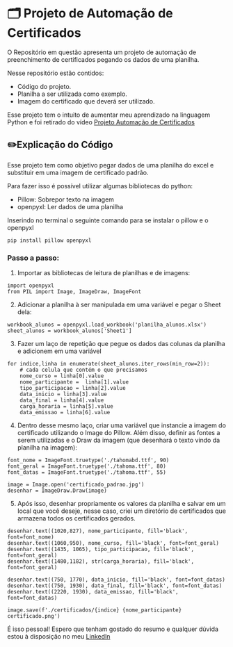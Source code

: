 # 🗂️ Projeto de Automação de Certificados 
O Repositório em questão apresenta um projeto de automação de preenchimento de certificados pegando os dados de uma planilha.

Nesse repositório estão contidos:
- Código do projeto.
- Planilha a ser utilizada como exemplo.
- Imagem do certificado que deverá ser utilizado.

Esse projeto tem o intuito de aumentar meu aprendizado na linguagem Python e foi retirado do vídeo [Projeto Automação de Certificados](https://youtu.be/VwYqakOB4ow?si=PnO6CPQEcVJDNkVz)

## ✏️Explicação do Código
Esse projeto tem como objetivo pegar dados de uma planilha do excel e substituir em uma imagem de certificado padrão.

Para fazer isso é possível utilizar algumas bibliotecas do python:
- Pillow: Sobrepor texto na imagem
- openpyxl: Ler dados de uma planilha

Inserindo no terminal o seguinte comando para se instalar o pillow e o openpyxl
```
pip install pillow openpyxl
```
### Passo a passo:
1. Importar as bibliotecas de leitura de planilhas e de imagens:
```
import openpyxl
from PIL import Image, ImageDraw, ImageFont
```
2. Adicionar a planilha à ser manipulada em uma variável e pegar o Sheet dela:
```
workbook_alunos = openpyxl.load_workbook('planilha_alunos.xlsx')
sheet_alunos = workbook_alunos['Sheet1']
```
3. Fazer um laço de repetição que pegue os dados das colunas da planilha e adicionem em uma variável
```
for indice,linha in enumerate(sheet_alunos.iter_rows(min_row=2)):
    # cada celula que contém o que precisamos
    nome_curso = linha[0].value 
    nome_participante =  linha[1].value
    tipo_participacao = linha[2].value
    data_inicio = linha[3].value
    data_final = linha[4].value
    carga_horaria = linha[5].value
    data_emissao = linha[6].value
```
4. Dentro desse mesmo laço, criar uma variável que instancie a imagem do certificado utilizando o Image do Pillow. Além disso, definir as fontes a serem utilizadas e o Draw da imagem (que desenhará o texto vindo da planilha na imagem):
```
font_nome = ImageFont.truetype('./tahomabd.ttf', 90)
font_geral = ImageFont.truetype('./tahoma.ttf', 80)
font_datas = ImageFont.truetype('./tahoma.ttf', 55)

image = Image.open('certificado_padrao.jpg')
desenhar = ImageDraw.Draw(image)
```
5. Após isso, desenhar propriamente os valores da planilha e salvar em um local que você deseje, nesse caso, criei um diretório de certificados que armazena todos os certificados gerados.
```
desenhar.text((1020,827), nome_participante, fill='black', font=font_nome)
desenhar.text((1060,950), nome_curso, fill='black', font=font_geral)
desenhar.text((1435, 1065), tipo_participacao, fill='black', font=font_geral)
desenhar.text((1480,1182), str(carga_horaria), fill='black', font=font_geral)
    
desenhar.text((750, 1770), data_inicio, fill='black', font=font_datas)
desenhar.text((750, 1930), data_final, fill='black', font=font_datas)
desenhar.text((2220, 1930), data_emissao, fill='black', font=font_datas)

image.save(f'./certificados/{indice} {nome_participante} certificado.png')
```

É isso pessoal! Espero que tenham gostado do resumo e qualquer dúvida estou à disposição no meu [LinkedIn](https://www.linkedin.com/in/yasmin-ramos-mello-gon%C3%A7alves-1b033b22a/)
